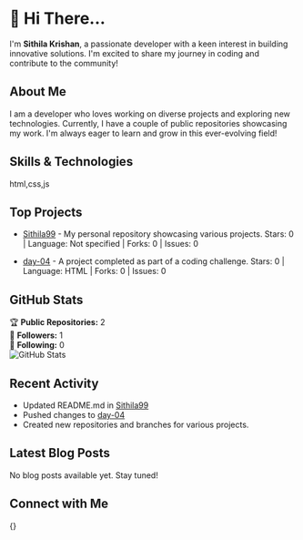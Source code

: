# 💫 Hi There...

I'm **Sithila Krishan**, a passionate developer with a keen interest in building innovative solutions. I'm excited to share my journey in coding and contribute to the community!

## About Me

I am a developer who loves working on diverse projects and exploring new technologies. Currently, I have a couple of public repositories showcasing my work. I'm always eager to learn and grow in this ever-evolving field!

## Skills & Technologies

html,css,js

## Top Projects

- [Sithila99](https://github.com/Sithila99/Sithila99) - My personal repository showcasing various projects. 
  Stars: 0 | Language: Not specified | Forks: 0 | Issues: 0  

- [day-04](https://github.com/Sithila99/day-04) - A project completed as part of a coding challenge. 
  Stars: 0 | Language: HTML | Forks: 0 | Issues: 0

## GitHub Stats

🏆 **Public Repositories:** 2  
👥 **Followers:** 1  
👤 **Following:** 0  
![GitHub Stats](https://github-readme-stats.vercel.app/api?username=Sithila99&show_icons=true&theme=radical)

## Recent Activity

- Updated README.md in [Sithila99](https://github.com/Sithila99/Sithila99)  
- Pushed changes to [day-04](https://github.com/Sithila99/day-04)  
- Created new repositories and branches for various projects.

## Latest Blog Posts

No blog posts available yet. Stay tuned!

## Connect with Me

{}
